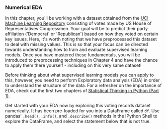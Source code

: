 ### Numerical EDA

In this chapter, you'll be working with a dataset obtained from the [UCI Machine Learning Repository](https://archive.ics.uci.edu/ml/datasets/Congressional+Voting+Records) consisting of votes made by US House of Representatives Congressmen. Your goal will be to predict their party affiliation ('Democrat' or 'Republican') based on how they voted on certain key issues. Here, it's worth noting that we have preprocessed this dataset to deal with missing values. This is so that your focus can be directed towards understanding how to train and evaluate supervised learning models. Once you have mastered these fundamentals, you will be introduced to preprocessing techniques in Chapter 4 and have the chance to apply them there yourself - including on this very same dataset!

Before thinking about what supervised learning models you can apply to this, however, you need to perform Exploratory data analysis (EDA) in order to understand the structure of the data. For a refresher on the importance of EDA, check out the first two chapters of [Statistical Thinking in Python (Part 1)](https://www.datacamp.com/courses/statistical-thinking-in-python-part-1).

Get started with your EDA now by exploring this voting records dataset numerically. It has been pre-loaded for you into a DataFrame called `df`. Use pandas' `.head()`, `.info()`, and `.describe()` methods in the IPython Shell to explore the DataFrame, and select the statement below that is not true.